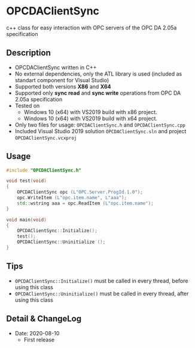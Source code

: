 # OPCDAClientSync
c++ class for easy interaction with OPC servers of the OPC DA 2.05a specification

## Description
* OPCDAClientSync written in C++
* No external dependencies, only the ATL library is used (included as standart component for Visual Studio)
* Supported both versions **X86** and **X64**
* Supported only **sync read** and **sync write** operations from OPC DA 2.05a specification
* Tested on 
	* Windows 10 (x64) with VS2019 build with x86 project.
	* Windows 10 (x64) with VS2019 build with x64 project.
* Only two files for usage: `OPCDAClientSync.h` and `OPCDAClientSync.cpp`
* Included Visual Studio 2019 solution `OPCDAClientSync.sln` and project `OPCDAClientSync.vcxproj`
	
## Usage
```cpp
#include "OPCDAClientSync.h"

void test(void)
{
	OPCDAClientSync opc (L"OPC.Server.ProgId.1.0");
	opc.WriteItem (L"opc.item.name", L"aaa");
	std::wstring aaa = opc.ReadItem (L"opc.item.name");
}

void main(void)
{
	OPCDAClientSync::Initialize();
	test();
	OPCDAClientSync::Uninitialize ();
}
```
## Tips
* `OPCDAClientSync::Initialize()` must be called in every thread, before using this class
* `OPCDAClientSync::Uninitialize()` must be called in every thread, after using this class

## Detail & ChangeLog
* Date: 2020-08-10
	* First release

